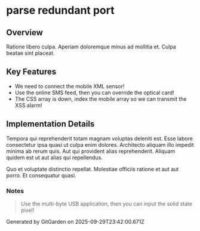 # parse redundant port

## Overview
Ratione libero culpa. Aperiam doloremque minus ad mollitia et. Culpa beatae sint placeat.

## Key Features
- We need to connect the mobile XML sensor!
- Use the online SMS feed, then you can override the optical card!
- The CSS array is down, index the mobile array so we can transmit the XSS alarm!

## Implementation Details
Tempora qui reprehenderit totam magnam voluptas deleniti est. Esse labore consectetur ipsa quasi ut culpa enim dolores. Architecto aliquam illo impedit minima ab rerum quis. Aut qui provident alias reprehenderit. Aliquam quidem est ut aut alias qui repellendus.
 Quo et voluptate distinctio repellat. Molestiae officiis ratione et aut aut porro. Et consequatur quasi.

### Notes
> Use the multi-byte USB application, then you can input the solid state pixel!

Generated by GitGarden on 2025-09-29T23:42:00.671Z